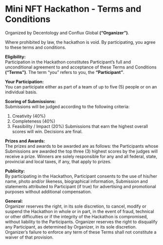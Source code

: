 # Mini NFT Hackathon - Terms and Conditions

Organized by Decentology and Conflux Global **(“Organizer”)**.

Where prohibited by law, the hackathon is void. By participating, you agree to these terms and conditions.

**Eligibility:**<br>
Participation in the Hackathon constitutes Participant’s full and unconditional agreement to and  acceptance of these Terms and Conditions **(“Terms”)**. The term “you” refers to you, the  **“Participant”**. 

**Your Participation:**<br>
You can participate either as part of a team of up to five (5) people or on an individual basis.  

**Scoring of Submissions:**<br>
Submissions will be judged according to the following criteria: 
1. Creativity (40%)
2. Completeness (40%)
3. Feasibility / Impact (20%)
Submissions that earn the highest overall scores will win. Decisions are final.

**Prizes and Awards:**<br>
The prizes and awards to be awarded are as follows: the Participants whose Submissions are awarded the top three (3) highest scores by the judges will  receive a prize. Winners are solely responsible  for any and all federal, state, provincial and local taxes, if any, that apply to prizes. 

**Publicity:**<br>
By participating in the Hackathon, Participant consents to the use of his/her name, photo and/or likeness, biographical information, Submission and statements attributed to Participant (if true) for advertising and promotional purposes without additional compensation.

**General:**<br>
Organizer reserves the right, in its sole discretion, to cancel, modify or suspend the Hackathon in  whole or in part, in the event of fraud, technical or other difficulties or if the integrity of the  Hackathon is compromised, without liability to the Participants. Organizer reserves the right to  disqualify any Participant, as determined by Organizer, in its sole discretion. Organizer’s failure to enforce any term of these Terms shall not constitute a waiver of that  provision. 
